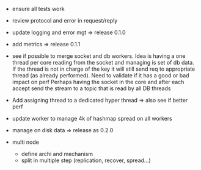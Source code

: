 * ensure all tests work
* review protocol and error in request/reply
* update logging and error mgt => release 0.1.0

* add metrics => release 0.1.1

* see if possible to merge socket and db workers.
Idea is having a one thread per core reading from the socket and managing is set of db data.
If the thread is not in charge of the key it will still send req to appropriate thread (as already performed).
Need to validate if it has a good or bad impact on perf
Perhaps having the socket in the core and after each accept send the stream to a topic that is read by all DB threads
* Add assigning thread to a dedicated hyper thread => also see if better perf

* update worker to manage 4k of hashmap spread on all workers
* manage on disk data => release as 0.2.0
* multi node
  * define archi and mechanism
  * split in multiple step (replication, recover, spread...)
